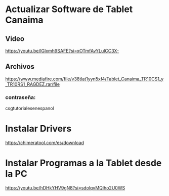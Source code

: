 # Actualizar Software de Tablet Canaima
## Video
https://youtu.be/lGlxmh9SAFE?si=xOTmfAvYLulCC3X-
## Archivos
https://www.mediafire.com/file/v38tlat1yyn5xf4/Tablet_Canaima_TR10CS1_y_TR10RS1_RAGDEZ.rar/file
### contraseña:
csgtutorialesenespanol

# Instalar Drivers
https://chimeratool.com/es/download

# Instalar Programas a la Tablet desde la PC
https://youtu.be/hDHkYHV9gN8?si=sdolqvMQlho2U0WS
